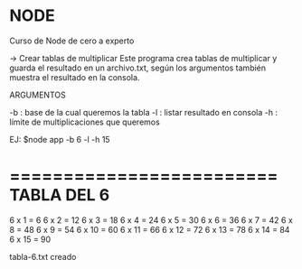 # NODE
Curso de Node de cero a experto

-> Crear tablas de multiplicar
Este programa crea tablas de multiplicar y guarda el resultado en un archivo.txt, según los argumentos también muestra el resultado en la consola.

ARGUMENTOS

-b : base de la cual queremos la tabla
-l : listar resultado en consola
-h : límite de multiplicaciones que queremos

EJ: 
$node app -b 6 -l -h 15


=========================
TABLA DEL 6
=========================
6 x 1 = 6
6 x 2 = 12
6 x 3 = 18
6 x 4 = 24
6 x 5 = 30
6 x 6 = 36
6 x 7 = 42
6 x 8 = 48
6 x 9 = 54
6 x 10 = 60
6 x 11 = 66
6 x 12 = 72
6 x 13 = 78
6 x 14 = 84
6 x 15 = 90

tabla-6.txt creado